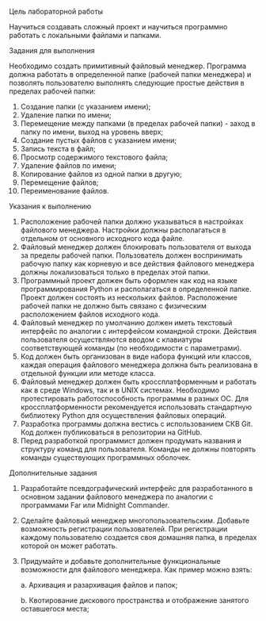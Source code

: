 Цель лабораторной работы

Научиться создавать сложный проект и научиться программно работать с локальными файлами и папками.

Задания для выполнения

Необходимо создать примитивный файловый менеджер. Программа должна работать в определенной папке (рабочей папки менеджера) и позволять пользователю выполнять следующие простые действия в пределах рабочей папки:

1. Создание папки (с указанием имени);
2. Удаление папки по имени;
3. Перемещение между папками (в пределах рабочей папки) - заход в папку по имени, выход на уровень вверх;
4. Создание пустых файлов с указанием имени;
5. Запись текста в файл;
6. Просмотр содержимого текстового файла;
7. Удаление файлов по имени;
8. Копирование файлов из одной папки в другую;
9. Перемещение файлов;
10. Переименование файлов.

Указания к выполнению

1. Расположение рабочей папки должно указываться в настройках файлового менеджера. Настройки должны располагаться в отдельном от основного исходного кода файле.
2. Файловый менеджер должен блокировать пользователя от выхода за пределы рабочей папки. Пользователь должен воспринимать рабочую папку как корневую и все действия файлового менеджера должны локализоваться только в пределах этой папки.
3. Программный проект должен быть оформлен как код на языке программирования Python и располагаться в определенной папке. Проект должен состоять из нескольких файлов. Расположение рабочей папки не должно быть связано с физическим расположением файлов исходного кода. 
4. Файловый менеджер по умолчанию должен иметь текстовый интерфейс по аналогии с интерфейсом командной строки. Действия пользователя осуществляются вводом с клавиатуры соответствующей команды (по необходимости с параметрами).
5. Код должен быть организован в виде набора функций или классов, каждая операция файлового менеджера должна быть реализована в отдельной функции или методе класса.
6. Файловый менеджер должен быть кроссплатформенным и работать как в среде Windows, так и в UNIX системах. Необходимо протестировать работоспособность программы в разных ОС. Для кроссплатформенности рекомендуется использовать стандартную библиотеку Python для осуществления файловых операций.
7. Разработка программы должна вестись с использованием СКВ Git. Код должен публиковаться в репозитории на GitHub.
8. Перед разработкой программист должен продумать названия и структуру команд для пользователя. Команды не должны повторять команды существующих программных оболочек.

Дополнительные задания

1. Разработайте псевдографический интерфейс для разработанного в основном задании файлового менеджера по аналогии с программами Far или Midnight Commander. 
2. Сделайте файловый менеджер многопользовательским. Добавьте возможность регистрации пользователей. При регистрации каждому пользователю создается своя домашняя папка, в пределах которой он может работать.
3. Придумайте и добавьте дополнительные функциональные возможности для файлового менеджера. Как пример можно взять:
   
   a. Архивация и разархивация файлов и папок;
   
   b. Квотирование дискового пространства и отображение занятого оставшегося места;

